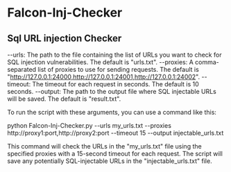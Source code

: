 # Falcon-Inj-Checker
Sql URL injection Checker
---------------------------------

--urls: The path to the file containing the list of URLs you want to check for SQL injection vulnerabilities. The default is "urls.txt".
--proxies: A comma-separated list of proxies to use for sending requests. The default is "http://127.0.0.1:24000,http://127.0.0.1:24001,http://127.0.0.1:24002".
--timeout: The timeout for each request in seconds. The default is 10 seconds.
--output: The path to the output file where SQL injectable URLs will be saved. The default is "result.txt".



To run the script with these arguments, you can use a command like this:

python Falcon-Inj-Checker.py --urls my_urls.txt --proxies http://proxy1:port,http://proxy2:port --timeout 15 --output injectable_urls.txt

This command will check the URLs in the "my_urls.txt" file using the specified proxies with a 15-second timeout for each request. The script will save any potentially SQL-injectable URLs in the "injectable_urls.txt" file.

